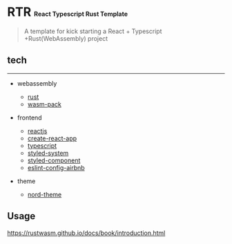 # RTR <span style="font-size: 14px">React Typescript Rust Template</span>


> A template for kick starting a React + Typescript +Rust(WebAssembly) project


## tech
---
- webassembly
  - [rust](https://doc.rust-lang.org/book/)
  - [wasm-pack](https://rustwasm.github.io/docs/book/introduction.html)

- frontend
  - [reactjs](https://reactjs.org/)
  - [create-react-app](https://github.com/facebook/create-react-app)
  - [typescript](https://www.typescriptlang.org/)
  - [styled-system](https://styled-system.com/)
  - [styled-component](https://styled-components.com/)
  - [eslint-config-airbnb](https://github.com/iamturns/eslint-config-airbnb-typescript)

- theme
  - [nord-theme](https://www.nordtheme.com/)

## Usage

https://rustwasm.github.io/docs/book/introduction.html
